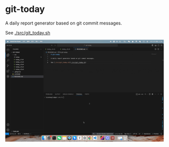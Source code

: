 # git-today

A daily report generator based on git commit messages.

See [./src/git_today.sh](./src/git_today.sh)

![](./preview.gif)